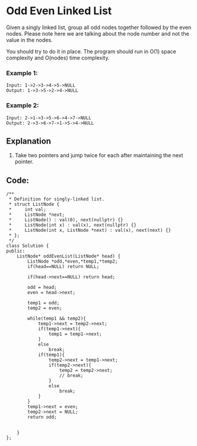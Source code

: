 # Odd Even Linked List

Given a singly linked list, group all odd nodes together followed by the even nodes. Please note here we are talking about the node number and not the value in the nodes.

You should try to do it in place. The program should run in O(1) space complexity and O(nodes) time complexity.

### Example 1:

    Input: 1->2->3->4->5->NULL
    Output: 1->3->5->2->4->NULL

### Example 2:

    Input: 2->1->3->5->6->4->7->NULL
    Output: 2->3->6->7->1->5->4->NULL


## Explanation

1. Take two pointers and jump twice for each after maintaining the next pointer.

## Code:

```
/**
 * Definition for singly-linked list.
 * struct ListNode {
 *     int val;
 *     ListNode *next;
 *     ListNode() : val(0), next(nullptr) {}
 *     ListNode(int x) : val(x), next(nullptr) {}
 *     ListNode(int x, ListNode *next) : val(x), next(next) {}
 * };
 */
class Solution {
public:
    ListNode* oddEvenList(ListNode* head) {
        ListNode *odd,*even,*temp1,*temp2;
        if(head==NULL) return NULL;
        
        if(head->next==NULL) return head;
        
        odd = head;
        even = head->next;
        
        temp1 = odd;
        temp2 = even;
        
        while(temp1 && temp2){
            temp1->next = temp2->next;
            if(temp1->next){
                temp1 = temp1->next;
            }
            else
                break;
            if(temp1){
                temp2->next = temp1->next;
                if(temp2->next){
                    temp2 = temp2->next;
                    // break;
                }
                else
                    break;
            }
        }
        temp1->next = even;
        temp2->next = NULL;
        return odd;
        
        
    }
};
```